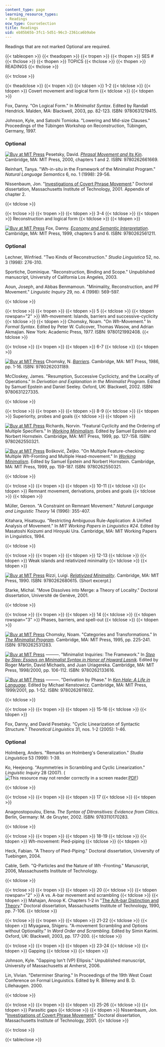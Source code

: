 ```yaml
---
content_type: page
learning_resource_types:
- Readings
ocw_type: CourseSection
title: Readings
uid: eb85b65b-3fc1-5d51-96c3-2361ca6b9abe
---
```


Readings that are not marked Optional are required.

{{< tableopen >}}
{{< theadopen >}}
{{< tropen >}}
{{< thopen >}}
SES #
{{< thclose >}}
{{< thopen >}}
TOPICS
{{< thclose >}}
{{< thopen >}}
READINGS
{{< thclose >}}

{{< trclose >}}

{{< theadclose >}}
{{< tropen >}}
{{< tdopen >}}
1-2
{{< tdclose >}}
{{< tdopen >}}
Covert movement and logical form
{{< tdclose >}}
{{< tdopen >}}


Fox, Danny. "On Logical Form." In _Minimalist Syntax_. Edited by Randall Hendrick. Malden, MA: Blackwell, 2003, pp. 82-123. ISBN: 9780631219415.

Johnson, Kyle, and Satoshi Tomioka. "Lowering and Mid-size Clauses." Proceedings of the Tübingen Workshop on Reconstruction, Tübingen, Germany, 1997.

### Optional

[![Buy at MIT Press](/images/mp_logo.gif)](https://mitpress.mit.edu/9780262661669) Pesetsky, David. [_Phrasal Movement and Its Kin_](https://mitpress.mit.edu/9780262661669). Cambridge, MA: MIT Press, 2000, chapters 1 and 2. ISBN: 9780262661669.

Reinhart, Tanya. "_Wh_\-in-situ in the Framework of the Minimalist Program." _Natural Language Semantics_ 6, no. 1 (1998): 29-56.

Nissenbaum, Jon. "[Investigations of Covert Phrase Movement](http://web.mit.edu/mitwpl/)." Doctoral dissertation, Massachusetts Institute of Technology, 2001. Appendix of chapter 2.


{{< tdclose >}}

{{< trclose >}}
{{< tropen >}}
{{< tdopen >}}
3-4
{{< tdclose >}}
{{< tdopen >}}
Reconstruction and logical form
{{< tdclose >}}
{{< tdopen >}}


[![Buy at MIT Press](/images/mp_logo.gif)](https://mitpress.mit.edu/9780262561211) Fox, Danny. [_Economy and Semantic Interpretation_](https://mitpress.mit.edu/9780262561211). Cambridge, MA: MIT Press, 1999, chapters 5 and 6. ISBN: 9780262561211.

### Optional

Lechner, Winfried. "Two Kinds of Reconstruction." _Studia Linguistica_ 52, no. 3 (1998): 276-310.

Sportiche, Dominique. "Reconstruction, Binding and Scope." Unpublished manuscript, University of California Los Angeles, 2003.

Aoun, Joseph, and Abbas Benmamoun. "Minimality, Reconstruction, and PF Movement." _Linguistic Inquiry_ 29, no. 4 (1998): 569-597.


{{< tdclose >}}

{{< trclose >}}
{{< tropen >}}
{{< tdopen >}}
5
{{< tdclose >}}
{{< tdopen rowspan="2" >}}
_Wh_\-movement: Islands, barriers and successive-cyclicity
{{< tdclose >}}
{{< tdopen >}}
Chomsky, Noam. "On _Wh_\-Movement." In _Formal Syntax_. Edited by Peter W. Culicover, Thomas Wasow, and Adrian Akmajian. New York: Academic Press, 1977. ISBN: 9780121992408.
{{< tdclose >}}

{{< trclose >}}
{{< tropen >}}
{{< tdopen >}}
6-7
{{< tdclose >}}
{{< tdopen >}}


[![Buy at MIT Press](/images/mp_logo.gif)](https://mitpress.mit.edu/9780262031189) Chomsky, N. [_Barriers_](https://mitpress.mit.edu/9780262031189). Cambridge, MA: MIT Press, 1986, pp. 1-16. ISBN: 9780262031189.

McCloskey, James. "Resumption, Successive Cyclicicty, and the Locality of Operations." In _Derivation and Explanation in the Minimalist Program_. Edited by Samuel Epstein and Daniel Seeley. Oxford, UK: Blackwell, 2002. ISBN: 9780631227335.


{{< tdclose >}}

{{< trclose >}}
{{< tropen >}}
{{< tdopen >}}
8-9
{{< tdclose >}}
{{< tdopen >}}
Superiority, probes and goals
{{< tdclose >}}
{{< tdopen >}}


[![Buy at MIT Press](/images/mp_logo.gif)](https://mitpress.mit.edu/9780262550321) Richards, Norvin. "Featural Cyclicity and the Ordering of Multiple Specifiers." In [_Working Minimalism_](https://mitpress.mit.edu/9780262550321). Edited by Samuel Epstein and Norbert Hornstein. Cambridge, MA: MIT Press, 1999, pp. 127-158. ISBN: 9780262550321.

[![Buy at MIT Press](/images/mp_logo.gif)](https://mitpress.mit.edu/9780262550321) Bošković, Željko. "On Multiple Feature-checking: Multiple _Wh_\-Fronting and Multiple Head-movement." In [_Working Minimalism_](https://mitpress.mit.edu/9780262550321). Edited by Samuel Epstein and Norbert Hornstein. Cambridge, MA: MIT Press, 1999, pp. 159-187. ISBN: 9780262550321.


{{< tdclose >}}

{{< trclose >}}
{{< tropen >}}
{{< tdopen >}}
10-11
{{< tdclose >}}
{{< tdopen >}}
Remnant movement, derivations, probes and goals
{{< tdclose >}}
{{< tdopen >}}


Müller, Gereon. "A Constraint on Remnant Movement." _Natural Language and Linguistic Theory_ 14 (1996): 355-407.

Kitahara, Hisatsugu. "Restricting Ambiguous Rule-Application: A Unified Analysis of Movement." In _MIT Working Papers in Linguistics #24_. Edited by Masatoshi Koizumi and Hiroyuki Ura. Cambridge, MA: MIT Working Papers in Linguistics, 1994.


{{< tdclose >}}

{{< trclose >}}
{{< tropen >}}
{{< tdopen >}}
12-13
{{< tdclose >}}
{{< tdopen >}}
Weak islands and relativized minimality
{{< tdclose >}}
{{< tdopen >}}


[![Buy at MIT Press](/images/mp_logo.gif)](https://mitpress.mit.edu/9780262680615) Rizzi, Luigi. [_Relativized Minimality_](https://mitpress.mit.edu/9780262680615). Cambridge, MA: MIT Press, 1990. ISBN: 9780262680615. (Short excerpt.)

Starke, Michal. "Move Dissolves into Merge: a Theory of Locality." Doctoral dissertation, Université de Genève, 2001.


{{< tdclose >}}

{{< trclose >}}
{{< tropen >}}
{{< tdopen >}}
14
{{< tdclose >}}
{{< tdopen rowspan="3" >}}
Phases, barriers, and spell-out
{{< tdclose >}}
{{< tdopen >}}


[![Buy at MIT Press](/images/mp_logo.gif)](https://mitpress.mit.edu/9780262531283) Chomsky, Noam. "Categories and Transformations." In [_The Minimalist Program_](https://mitpress.mit.edu/9780262531283). Cambridge, MA: MIT Press, 1995, pp. 225-241. ISBN: 9780262531283.

[![Buy at MIT Press](/images/mp_logo.gif)](https://mitpress.mit.edu/9780262133616) ———. "Minimalist Inquiries: The Framework." In [_Step by Step: Essays on Minimalist Syntax in Honor of Howard Lasnik_](https://mitpress.mit.edu/9780262133616). Edited by Roger Martin, David Michaels, and Juan Uriagereka. Cambridge, MA: MIT Press, 1998/2000, pp. 106-112. ISBN: 9780262133616.

[![Buy at MIT Press](/images/mp_logo.gif)](https://mitpress.mit.edu/9780262611602) ———. "Derivation by Phase." In [_Ken Hale: A Life in Language_](https://mitpress.mit.edu/9780262611602). Edited by Michael Kenstowicz. Cambridge, MA: MIT Press, 1999/2001, pp. 1-52. ISBN: 9780262611602.


{{< tdclose >}}

{{< trclose >}}
{{< tropen >}}
{{< tdopen >}}
15-16
{{< tdclose >}}
{{< tdopen >}}


Fox, Danny, and David Pesetsky. "Cyclic Linearization of Syntactic Structure." _Theoretical Linguistics_ 31, nos. 1-2 (2005): 1-46.

### Optional

Holmberg, Anders. "Remarks on Holmberg's Generalization." _Studia Linguistica_ 53 (1999): 1-39.

Ko, Heejeong. "Asymmetries in Scrambling and Cyclic Linearization." _Linguistic Inquiry_ 28 (2007). (![This resource may not render correctly in a screen reader.](/images/inacessible.gif)[PDF](http://muse.jhu.edu/journals/linguistic_inquiry/v038/38.1ko.pdf))


{{< tdclose >}}

{{< trclose >}}
{{< tropen >}}
{{< tdopen >}}
17
{{< tdclose >}}
{{< tdopen >}}


Anagnostopoulou, Elena. _The Syntax of Ditransitives: Evidence from Clitics_. Berlin, Germany: M. de Gruyter, 2002. ISBN: 9783110170283.


{{< tdclose >}}

{{< trclose >}}
{{< tropen >}}
{{< tdopen >}}
18-19
{{< tdclose >}}
{{< tdopen >}}
_Wh_\-movement: Pied-piping
{{< tdclose >}}
{{< tdopen >}}


Heck, Fabian. "A Theory of Pied-Piping." Doctoral dissertation, University of Tuebingen, 2004.

Cable, Seth. "Q-Particles and the Nature of _Wh_ -Fronting." Manuscript, 2006, Massachusetts Institute of Technology.


{{< tdclose >}}

{{< trclose >}}
{{< tropen >}}
{{< tdopen >}}
20
{{< tdclose >}}
{{< tdopen rowspan="2" >}}
A vs. A-bar movement and scrambling
{{< tdclose >}}
{{< tdopen >}}
Mahajan, Anoop K. Chapters 1-2 in "[The A/A-bar Distinction and Theory](http://web.mit.edu/mitwpl/)." Doctoral dissertation, Massachusetts Institute of Technology, 1990, pp. 7-106.
{{< tdclose >}}

{{< trclose >}}
{{< tropen >}}
{{< tdopen >}}
21-22
{{< tdclose >}}
{{< tdopen >}}
Miyagawa, Shigeru. "A-movement Scrambling and Options without Optionality." In _Word Order and Scrambling_. Edited by Simin Karimi. Oxford, UK: Blackwell, 2003, pp. 177-200.
{{< tdclose >}}

{{< trclose >}}
{{< tropen >}}
{{< tdopen >}}
23-24
{{< tdclose >}}
{{< tdopen >}}
Gapping
{{< tdclose >}}
{{< tdopen >}}


Johnson, Kyle. "Gapping Isn't (VP) Ellipsis." Unpublished manuscript, University of Massachusetts at Amherst, 2006.

Lin, Vivian. "Determiner Sharing." In Proceedings of the 19th West Coast Conference on Formal Linguistics. Edited by R. Billerey and B. D. Lillehaugen. 2000.


{{< tdclose >}}

{{< trclose >}}
{{< tropen >}}
{{< tdopen >}}
25-26
{{< tdclose >}}
{{< tdopen >}}
Parasitic gaps
{{< tdclose >}}
{{< tdopen >}}
Nissenbaum, Jon. "[Investigations of Covert Phrase Movement](http://web.mit.edu/mitwpl/)." Doctoral dissertation, Massachusetts Institute of Technology, 2001.
{{< tdclose >}}

{{< trclose >}}

{{< tableclose >}}